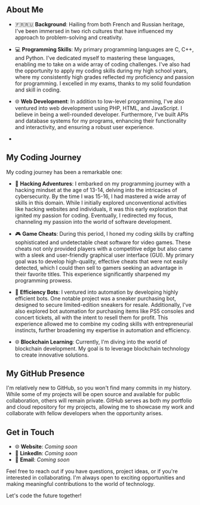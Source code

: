 ## About Me

- 🇫🇷🇷🇺 **Background**: Hailing from both French and Russian heritage, I've been immersed in two rich cultures that have influenced my approach to problem-solving and creativity.

- 💻 **Programming Skills**: My primary programming languages are C, C++, and Python. I've dedicated myself to mastering these languages, enabling me to take on a wide array of coding challenges. I've also had the opportunity to apply my coding skills during my high school years, where my consistently high grades reflected my proficiency and passion for programming. I excelled in my exams, thanks to my solid foundation and skill in coding.

- 🌐 **Web Development**: In addition to low-level programming, I've also ventured into web development using PHP, HTML, and JavaScript. I believe in being a well-rounded developer. Furthermore, I've built APIs and database systems for my programs, enhancing their functionality and interactivity, and ensuring a robust user experience.
- 
## My Coding Journey

My coding journey has been a remarkable one:

- 🚀 **Hacking Adventures**: I embarked on my programming journey with a hacking mindset at the age of 13-14, delving into the intricacies of cybersecurity. By the time I was 15-16, I had mastered a wide array of skills in this domain. While I initially explored unconventional activities like hacking websites and individuals, it was this early exploration that ignited my passion for coding. Eventually, I redirected my focus, channeling my passion into the world of software development.

- 🎮 **Game Cheats**: During this period, I honed my coding skills by crafting sophisticated and undetectable cheat software for video games. These cheats not only provided players with a competitive edge but also came with a sleek and user-friendly graphical user interface (GUI). My primary goal was to develop high-quality, effective cheats that were not easily detected, which I could then sell to gamers seeking an advantage in their favorite titles. This experience significantly sharpened my programming prowess.

- 🤖 **Efficiency Bots**: I ventured into automation by developing highly efficient bots. One notable project was a sneaker purchasing bot, designed to secure limited-edition sneakers for resale. Additionally, I've also explored bot automation for purchasing items like PS5 consoles and concert tickets, all with the intent to resell them for profit. This experience allowed me to combine my coding skills with entrepreneurial instincts, further broadening my expertise in automation and efficiency.

- 🌐 **Blockchain Learning**: Currently, I'm diving into the world of blockchain development. My goal is to leverage blockchain technology to create innovative solutions. 

## My GitHub Presence

I'm relatively new to GitHub, so you won't find many commits in my history. While some of my projects will be open source and available for public collaboration, others will remain private. GitHub serves as both my portfolio and cloud repository for my projects, allowing me to showcase my work and collaborate with fellow developers when the opportunity arises.

## Get in Touch

- 🌐 **Website**: *Coming soon*
- 💼 **LinkedIn**: *Coming soon*
- 📧 **Email**: *Coming soon*

Feel free to reach out if you have questions, project ideas, or if you're interested in collaborating. I'm always open to exciting opportunities and making meaningful contributions to the world of technology.

Let's code the future together!
<!--- 
[Banner Image](https://placekitten.com/1000/300)
[Your Personal Website](https://your-website.com) 
 [Your LinkedIn Profile](https://www.linkedin.com/in/your-profile/)
 [Your Email Address](mailto:your.email@example.com) ---!>
